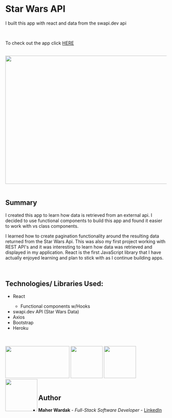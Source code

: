 # Star Wars API 

I built this app with react and data from the swapi.dev api


<br>
<p>To check out the app click 
<a href="https://mw-starwars-api.herokuapp.com/" rel="nofollow">HERE</a>
</p>

<br>
<image src ="src\images\star-wars.png" width="850" height="400" >
</br>
</br>

## Summary

 I created this app to learn how data is retrieved from an external api. I decided to use functional components to build this app and found it easier to work with vs class components. 

 I learned how to create pagination functionality around the resulting data returned from the Star Wars Api. This was also my first project working with REST API's and it was interesting to learn how data was retrieved and displayed in my application. React is the first JavaScript library  that I have actually enjoyed learning and plan to stick with as I continue building apps.  

 </br>


## Technologies/ Libraries Used:

 <ul>
    <li>React</li>
    <ul><li>Functional components w/Hooks</li></ul>
    <li>swapi.dev API (Star Wars Data)</li>
    <li>Axios</li>
    <li>Bootstrap</li>
    <li>Heroku</li>
 </ul>

 <div>
<br></br>
</div>


<div>
<image src ="src\images\bootstrap-logo.png" width="200" height="100" align ="centre">
<image src ="src\images\JS logo.png" width="100" height="100">

<image src ="src\images\heroku-logo.png" width="100" height="100">
<image src ="src\images\REACT LOGO.png" width="100" height="100" align ="left">
</div>
<br>



## Author

<ul>
<li><strong>Maher Wardak</strong> - <em>Full-Stack Software Developer</em> - <a href="https://www.linkedin.com/in/maherwardak/" rel="nofollow">LinkedIn</a></li>
</ul>